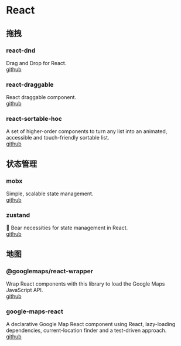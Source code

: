 # React

## 拖拽

### react-dnd
Drag and Drop for React. <br>
[github](https://github.com/react-dnd/react-dnd)

### react-draggable
React draggable component. <br>
[github](https://github.com/react-grid-layout/react-draggable)

### react-sortable-hoc
A set of higher-order components to turn any list into an animated, accessible and touch-friendly sortable list. <br>
[github](https://github.com/clauderic/react-sortable-hoc)


## 状态管理

### mobx
Simple, scalable state management.<br>
[github](https://github.com/mobxjs/mobx)

### zustand
🐻 Bear necessities for state management in React. <br>
[github](https://github.com/pmndrs/zustand)

## 地图

### @googlemaps/react-wrapper
Wrap React components with this library to load the Google Maps JavaScript API. <br>
[github](https://github.com/googlemaps/react-wrapper)

### google-maps-react
A declarative Google Map React component using React, lazy-loading dependencies, current-location finder and a test-driven approach. <br>
[github](https://github.com/fullstackreact/google-maps-react)
